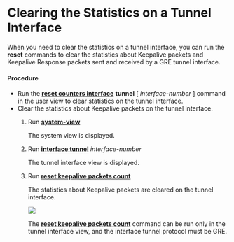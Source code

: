 Clearing the Statistics on a Tunnel Interface
=============================================

When you need to clear the statistics on a tunnel interface, you can run the **reset** commands to clear the statistics about Keepalive packets and Keepalive Response packets sent and received by a GRE tunnel interface.

#### Procedure

* Run the [**reset counters interface**](cmdqueryname=reset+counters+interface) **tunnel** [ *interface-number* ] command in the user view to clear statistics on the tunnel interface.
* Clear the statistics about Keepalive packets on the tunnel interface.
  1. Run [**system-view**](cmdqueryname=system-view)
     
     
     
     The system view is displayed.
  2. Run [**interface tunnel**](cmdqueryname=interface+tunnel) *interface-number*
     
     
     
     The tunnel interface view is displayed.
  3. Run [**reset keepalive packets count**](cmdqueryname=reset+keepalive+packets+count)
     
     
     
     The statistics about Keepalive packets are cleared on the tunnel interface.
     
     
     
     ![](../../../../public_sys-resources/note_3.0-en-us.png) 
     
     The [**reset keepalive packets count**](cmdqueryname=reset+keepalive+packets+count) command can be run only in the tunnel interface view, and the interface tunnel protocol must be GRE.